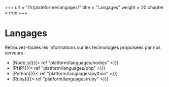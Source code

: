 +++
url = "/fr/plateforme/langages/"
title = "Langages"
weight = 20
chapter = true
+++

# Langages

Retrouvez-toutes les informations sur les technologies propulsées par nos serveurs :

* [Node.js]({{< ref "platform/languages/nodejs" >}})
* [PHP]({{< ref "platform/languages/php" >}})
* [Python]({{< ref "platform/languages/python" >}})
* [Ruby]({{< ref "platform/languages/ruby" >}})

